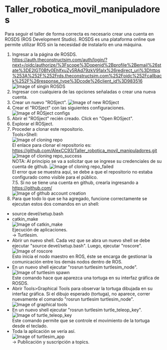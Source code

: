# Taller_robotica_movil_manipuladores
Para seguir el taller de forma correcta es necesario crear una cuenta en ROSDS (ROS Development Studio).
ROSDS es una plataforma online que permite utilizar ROS sin la necesidad de instalarlo en una máquina.
  1. Ingresar a la página de ROSDS. https://auth.theconstructsim.com/auth/login/?next=/oidc/authorize/%3Fscope%3Dopenid%2Bprofile%2Bemail%26state%3DE2lGT0Bfv0EhIfxuZy5RAd79zkV91aIx%26redirect_uri%3Dhttps%253A%252F%252Frds.theconstructsim.com%252Foidc%252Fcallback%252F%26response_type%3Dcode%26client_id%3D983516
  ![Image of singin ROSDS](https://github.com/AlexCC93/Taller_robotica_movil_manipuladores/blob/main/imagenes/image1.png)
  2. Ingresar con cualquiera de las opciones señaladas o crear una nueva cuenta. 
  3. Crear un nuevo "ROSject".
  ![Image of new ROSject](https://github.com/AlexCC93/Taller_robotica_movil_manipuladores/blob/main/imagenes/image3.png)
  4. Crear el "ROSject" con las siguientes configuraciones.
  ![Image of ROSject configs](https://github.com/AlexCC93/Taller_robotica_movil_manipuladores/blob/main/imagenes/image4.png)
  5. Abrir el "ROSject" recién creado. Click en "Open ROSject".
  6. Explorar el ROSject.
  7. Proceder a clonar este repositorio.<br/>
      Tools>Shell:<br/>
      ![Image of cloning repo](https://github.com/AlexCC93/Taller_robotica_movil_manipuladores/blob/main/imagenes/image5.png)<br/>
      El enlace para clonar el repositorio es: https://github.com/AlexCC93/Taller_robotica_movil_manipuladores.git
      ![Image of cloning repo_success](https://github.com/AlexCC93/Taller_robotica_movil_manipuladores/blob/main/imagenes/image6.png)<br/>
  NOTA: Al principio se va a solicitar que se ingrese su credenciales de su cuenta de github.
  ![Image of cloning repo_failed](https://github.com/AlexCC93/Taller_robotica_movil_manipuladores/blob/main/imagenes/image7.png)<br/>
  El error que se muestra aquí, se debe a que el repositorio no estaba configurado como visible para el público.<br/>
  7.5.  Si no se tiene una cuenta en github, crearla ingresando a https://github.com/<br/>
  ![Image of github account creation](https://github.com/AlexCC93/Taller_robotica_movil_manipuladores/blob/main/imagenes/image8.png)<br/>
  8. Para que todo lo que se ha agregado, funcione correctamente se ejecutan estos dos comandos en un shell:
  - source devel/setup.bash
  - catkin_make <br/>
  ![Image of catkin_make](https://github.com/AlexCC93/Taller_robotica_movil_manipuladores/blob/main/imagenes/image9.png)<br/> 
Ejecución de aplicaciones.<br/>
-> Turtlesim.<br/>
  - Abrir un nuevo shell. Cada vez que se abra un nuevo shell se debe ejecutar "source devel/setup.bash". Luego, ejecutar "roscore".<br/>
  ![Image of roscore](https://github.com/AlexCC93/Taller_robotica_movil_manipuladores/blob/main/imagenes/image10.png)<br/>
  Esto inicia el nodo maestro en ROS, éste se encarga de gestionar la comunicación entre los demás nodos dentro de ROS.<br/>
  - En un nuevo shell ejecutar "rosrun turtlesim turtlesim_node".<br/>
  ![Image of turtlesim spawn](https://github.com/AlexCC93/Taller_robotica_movil_manipuladores/blob/main/imagenes/image11.png)<br/>
  Este comando hace que aparezca una tortuga en su interfaz gráfica de ROSDS.
  - Abrir Tools>Graphical Tools para observar la tortuga dibujada en su interfaz gráfica. Si el dibujo esperado (tortuga), no aparece, correr nuevamente el comando "rosrun turtlesim turtlesim_node".
  ![Image of graphical tools](https://github.com/AlexCC93/Taller_robotica_movil_manipuladores/blob/main/imagenes/image12.png)<br/>
  - En un nuevo shell ejecutar "rosrun turtlesim turtle_teleop_key".
  ![Image of turtle_teleop_key](https://github.com/AlexCC93/Taller_robotica_movil_manipuladores/blob/main/imagenes/image13.png)<br/>
  Este comando permite que se controle el movimiento de la tortuga desde el teclado. <br/>
  - Toda la aplicación se vería así.<br/>
  ![Image of turtlesim_app](https://github.com/AlexCC93/Taller_robotica_movil_manipuladores/blob/main/imagenes/image14.png)<br/>
-> Publicación y suscripción a topics. <br/>

  
  
    
  
  
